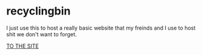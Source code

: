 # recyclingbin

I just use this to host a really basic website that my freinds and I use to host shit we don't want to forget.

[TO THE SITE](recyclingb.in)
